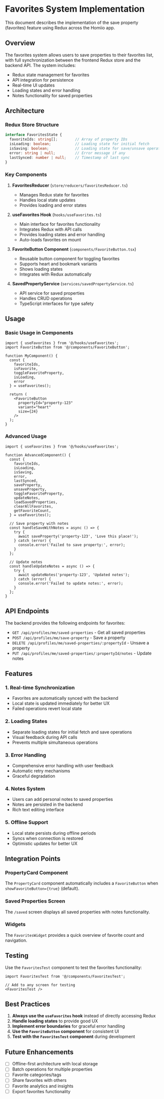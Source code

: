 # Favorites System Implementation

This document describes the implementation of the save property (favorites) feature using Redux across the Homiio app.

## Overview

The favorites system allows users to save properties to their favorites list, with full synchronization between the frontend Redux store and the backend API. The system includes:

- Redux state management for favorites
- API integration for persistence
- Real-time UI updates
- Loading states and error handling
- Notes functionality for saved properties

## Architecture

### Redux Store Structure

```typescript
interface FavoritesState {
  favoriteIds: string[];        // Array of property IDs
  isLoading: boolean;           // Loading state for initial fetch
  isSaving: boolean;            // Loading state for save/unsave operations
  error: string | null;         // Error message if any
  lastSynced: number | null;    // Timestamp of last sync
}
```

### Key Components

1. **FavoritesReducer** (`store/reducers/favoritesReducer.ts`)
   - Manages Redux state for favorites
   - Handles local state updates
   - Provides loading and error states

2. **useFavorites Hook** (`hooks/useFavorites.ts`)
   - Main interface for favorites functionality
   - Integrates Redux with API calls
   - Provides loading states and error handling
   - Auto-loads favorites on mount

3. **FavoriteButton Component** (`components/FavoriteButton.tsx`)
   - Reusable button component for toggling favorites
   - Supports heart and bookmark variants
   - Shows loading states
   - Integrates with Redux automatically

4. **SavedPropertyService** (`services/savedPropertyService.ts`)
   - API service for saved properties
   - Handles CRUD operations
   - TypeScript interfaces for type safety

## Usage

### Basic Usage in Components

```tsx
import { useFavorites } from '@/hooks/useFavorites';
import FavoriteButton from '@/components/FavoriteButton';

function MyComponent() {
  const { 
    favoriteIds, 
    isFavorite, 
    toggleFavoriteProperty,
    isLoading,
    error 
  } = useFavorites();

  return (
    <FavoriteButton
      propertyId="property-123"
      variant="heart"
      size={24}
    />
  );
}
```

### Advanced Usage

```tsx
import { useFavorites } from '@/hooks/useFavorites';

function AdvancedComponent() {
  const {
    favoriteIds,
    isLoading,
    isSaving,
    error,
    lastSynced,
    saveProperty,
    unsaveProperty,
    toggleFavoriteProperty,
    updateNotes,
    loadSavedProperties,
    clearAllFavorites,
    getFavoriteCount,
  } = useFavorites();

  // Save property with notes
  const handleSaveWithNotes = async () => {
    try {
      await saveProperty('property-123', 'Love this place!');
    } catch (error) {
      console.error('Failed to save property:', error);
    }
  };

  // Update notes
  const handleUpdateNotes = async () => {
    try {
      await updateNotes('property-123', 'Updated notes');
    } catch (error) {
      console.error('Failed to update notes:', error);
    }
  };
}
```

## API Endpoints

The backend provides the following endpoints for favorites:

- `GET /api/profiles/me/saved-properties` - Get all saved properties
- `POST /api/profiles/me/save-property` - Save a property
- `DELETE /api/profiles/me/saved-properties/:propertyId` - Unsave a property
- `PUT /api/profiles/me/saved-properties/:propertyId/notes` - Update notes

## Features

### 1. Real-time Synchronization
- Favorites are automatically synced with the backend
- Local state is updated immediately for better UX
- Failed operations revert local state

### 2. Loading States
- Separate loading states for initial fetch and save operations
- Visual feedback during API calls
- Prevents multiple simultaneous operations

### 3. Error Handling
- Comprehensive error handling with user feedback
- Automatic retry mechanisms
- Graceful degradation

### 4. Notes System
- Users can add personal notes to saved properties
- Notes are persisted in the backend
- Rich text editing interface

### 5. Offline Support
- Local state persists during offline periods
- Syncs when connection is restored
- Optimistic updates for better UX

## Integration Points

### PropertyCard Component
The `PropertyCard` component automatically includes a `FavoriteButton` when `showFavoriteButton={true}` (default).

### Saved Properties Screen
The `/saved` screen displays all saved properties with notes functionality.

### Widgets
The `FavoritesWidget` provides a quick overview of favorite count and navigation.

## Testing

Use the `FavoritesTest` component to test the favorites functionality:

```tsx
import FavoritesTest from '@/components/FavoritesTest';

// Add to any screen for testing
<FavoritesTest />
```

## Best Practices

1. **Always use the `useFavorites` hook** instead of directly accessing Redux
2. **Handle loading states** to provide good UX
3. **Implement error boundaries** for graceful error handling
4. **Use the `FavoriteButton` component** for consistent UI
5. **Test with the `FavoritesTest` component** during development

## Future Enhancements

- [ ] Offline-first architecture with local storage
- [ ] Batch operations for multiple properties
- [ ] Favorite categories/tags
- [ ] Share favorites with others
- [ ] Favorite analytics and insights
- [ ] Export favorites functionality 
